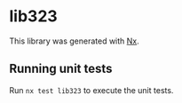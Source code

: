 # lib323

This library was generated with [Nx](https://nx.dev).

## Running unit tests

Run `nx test lib323` to execute the unit tests.
